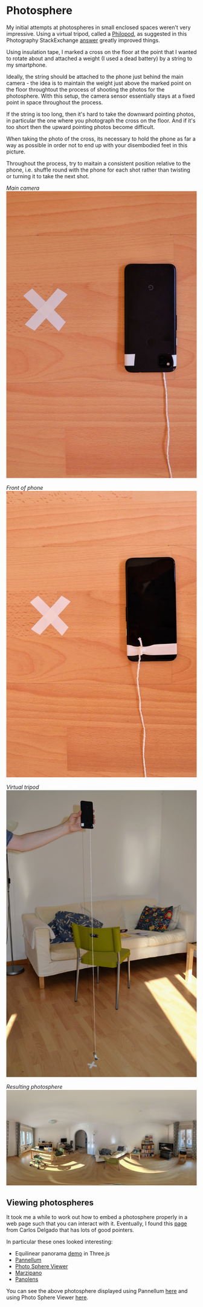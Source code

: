 Photosphere
===========

My initial attempts at photospheres in small enclosed spaces weren't very impressive. Using a virtual tripod, called a [Philopod](https://www.philohome.com/tripod/shooting.htm), as suggested in this Photography StackExchange [answer](https://photo.stackexchange.com/a/87775/99736) greatly improved things.

Using insulation tape, I marked a cross on the floor at the point that I wanted to rotate about and attached a weight (I used a dead battery) by a string to my smartphone.

Ideally, the string should be attached to the phone just behind the main camera - the idea is to maintain the weight just above the marked point on the floor throughtout the process of shooting the photos for the photosphere. With this setup, the camera sensor essentially stays at a fixed point in space throughout the process.

If the string is too long, then it's hard to take the downward pointing photos, in particular the one where you photograph the cross on the floor. And if it's too short then the upward pointing photos become difficult.

When taking the photo of the cross, its necessary to hold the phone as far a way as possible in order not to end up with your disembodied feet in this picture.

Throughout the process, try to maitain a consistent position relative to the phone, i.e. shuffle round with the phone for each shot rather than twisting or turning it to take the next shot.

_Main camera_  
![camera-back](camera-back.jpg)

_Front of phone_  
![camera-front](camera-front.jpg)

_Virtual tripod_  
![plumb-line](plumb-line.jpg)

_Resulting photosphere_  
![photosphere](photosphere.jpg)

Viewing photospheres
--------------------

It took me a while to work out how to embed a photosphere properly in a web page such that you can interact with it. Eventually, I found this [page](https://ourcodeworld.com/articles/read/843/top-7-best-360-degrees-equirectangular-image-viewer-javascript-plugins) from Carlos Delgado that has lots of good pointers.

In particular these ones looked interesting:

* Equilinear panorama [demo](https://threejs.org/examples/#webgl_panorama_equirectangular) in Three.js
* [Pannellum](https://pannellum.org/documentation/examples/simple-example/)
* [Photo Sphere Viewer](https://photo-sphere-viewer.js.org/)
* [Marzipano](https://www.marzipano.net/demos.html)
* [Panolens](https://pchen66.github.io/Panolens/#Example)

You can see the above photosphere displayed using Pannellum [here](https://george-hawkins.github.io/photosphere/photosphere-pannellum.html) and using Photo Sphere Viewer [here](https://george-hawkins.github.io/photosphere/photosphere-psv.html).
